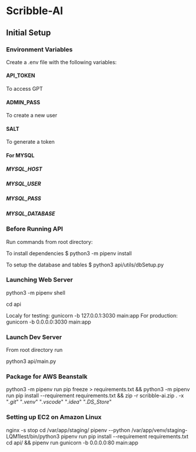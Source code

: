# Scribble-AI



## Initial Setup

### Environment Variables
Create a .env file with the following variables:

#### API_TOKEN
To access GPT

#### ADMIN_PASS
To create a new user

#### SALT
To generate a token

#### For MYSQL
##### MYSQL_HOST
##### MYSQL_USER
##### MYSQL_PASS
##### MYSQL_DATABASE

### Before Running API
Run commands from root directory:

To install dependencies
$ python3 -m pipenv install

To setup the database and tables
$ python3 api/utils/dbSetup.py

### Launching Web Server

python3 -m pipenv shell

cd api

Localy for testing: gunicorn -b 127.0.0.1:3030 main:app
For production: gunicorn -b 0.0.0.0:3030 main:app

### Launch Dev Server

From root directory run

python3 api/main.py

### Package for AWS Beanstalk

python3 -m pipenv run pip freeze > requirements.txt && python3 -m pipenv run pip install --requirement requirements.txt && zip -r scribble-ai.zip . -x "*.git*" "*.venv*" "*.vscode*" "*.idea*" "*.DS_Store*"

### Setting up EC2 on Amazon Linux

nginx -s stop
cd /var/app/staging/
pipenv --python /var/app/venv/staging-LQM1lest/bin/python3
pipenv run pip install --requirement requirements.txt
cd api/ && pipenv run gunicorn -b 0.0.0.0:80 main:app
